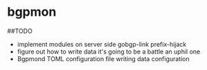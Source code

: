 # bgpmon

##TODO
- implement modules on server side
	gobgp-link
	prefix-hijack
- figure out how to write data
	it's going to be a battle
	an uphil one
- Bgpmond TOML configuration file
	writing data configuration
